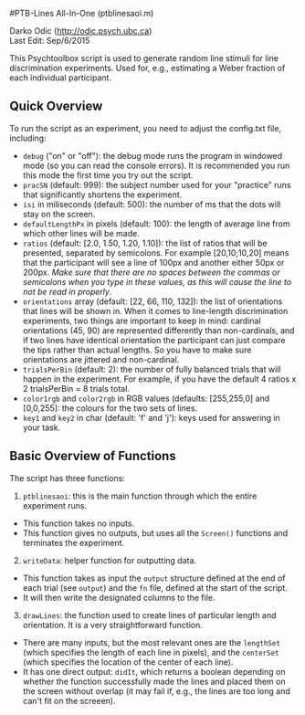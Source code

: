#PTB-Lines All-In-One (ptblinesaoi.m)

Darko Odic (http://odic.psych.ubc.ca) <br />
Last Edit: Sep/6/2015 <br />

This Psychtoolbox script is used to generate random line stimuli for line discrimination experiments. Used for, e.g., estimating a Weber fraction of each individual participant. 

## Quick Overview
To run the script as an experiment, you need to adjust the config.txt file, including:

  * `debug` ("on" or "off"): the debug mode runs the program in windowed mode (so you can read the console errors). It is recommended you run this mode the first time you try out the script. 
  * `pracSN` (default: 999): the subject number used for your "practice" runs that significantly shortens the experiment.
  *  `isi` in miliseconds (default: 500): the number of ms that the dots will stay on the screen. 
  *  `defaultLengthPx` in pixels (default: 100): the length of average line from which other lines will be made. 
  * `ratios` (default: [2.0, 1.50, 1.20, 1.10]): the list of ratios that will be presented, separated by semicolons. For example [20,10;10,20] means that the participant will see a line of 100px and another either 50px or 200px. *Make sure that there are no spaces between the commas or semicolons when you type in these values, as this will cause the line to not be read in properly*. 
  * `orientations` array (default: [22, 66, 110, 132]): the list of orientations that lines will be shown in. When it comes to line-length discrimination experiments, two things are important to keep in mind: cardinal orientations (45, 90) are represented differently than non-cardinals, and if two lines have identical orientation the participant can just compare the tips rather than actual lengths. So you have to make sure orientations are jittered and non-cardinal. 
  * `trialsPerBin` (default: 2): the number of fully balanced trials that will happen in the experiment. For example, if you have the default 4 ratios x 2 trialsPerBin = 8 trials total.
  * `color1rgb` and `color2rgb` in RGB values (defaults: [255,255,0] and [0,0,255]: the colours for the two sets of lines.
  * `key1` and `key2` in char (default: 'f' and 'j'): keys used for answering in your task. 

## Basic Overview of Functions
The script has three functions:

1. `ptblinesaoi`: this is the main function through which the entire experiment runs.
  * This function takes no inputs.
  * This function gives no outputs, but uses all the `Screen()` functions and terminates the experiment. 

2. `writeData`: helper function for outputting data.
  * This function takes as input the `output` structure defined at the end of each trial (see `output`) and the `fn` file, defined at the start of the script.
  * It will then write the designated columns to the file.

3. `drawLines`: the function used to create lines of particular length and orientation. It is a very straightforward function. 
  * There are many inputs, but the most relevant ones are the `lengthSet` (which specifies the length of each line in pixels), and the `centerSet` (which specifies the location of the center of each line). 
  * It has one direct output: `didIt`, which returns a boolean depending on whether the function successfully made the lines and placed them on the screen without overlap (it may fail if, e.g., the lines are too long and can't fit on the screeen). 